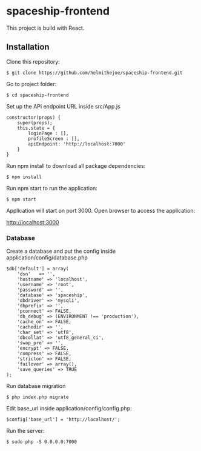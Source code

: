 # spaceship-frontend

This project is build with React.

## Installation

Clone this repository:
```
$ git clone https://github.com/helmithejoe/spaceship-frontend.git
```
Go to project folder:
```
$ cd spaceship-frontend
```
Set up the API endpoint URL inside src/App.js
```
constructor(props) {
    super(props);
    this.state = {
        loginPage : [],
        profileScreen : [],
        apiEndpoint: 'http://localhost:7000'
    }
}
```
Run npm install to download all package dependencies:
```
$ npm install
```
Run npm start to run the application:
```
$ npm start
```
Application will start on port 3000. Open browser to access the application:

[http://localhost:3000](http://localhost:3000)

### Database

Create a database and put the config inside application/config/database.php
```
$db['default'] = array(
	'dsn'	=> '',
	'hostname' => 'localhost',
	'username' => 'root',
	'password' => '',
	'database' => 'spaceship',
	'dbdriver' => 'mysqli',
	'dbprefix' => '',
	'pconnect' => FALSE,
	'db_debug' => (ENVIRONMENT !== 'production'),
	'cache_on' => FALSE,
	'cachedir' => '',
	'char_set' => 'utf8',
	'dbcollat' => 'utf8_general_ci',
	'swap_pre' => '',
	'encrypt' => FALSE,
	'compress' => FALSE,
	'stricton' => FALSE,
	'failover' => array(),
	'save_queries' => TRUE
);
```
Run database migration
```
$ php index.php migrate
```
Edit base_url inside application/config/config.php:
```
$config['base_url'] = 'http://localhost/';
```
Run the server:
```
$ sudo php -S 0.0.0.0:7000
```